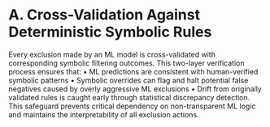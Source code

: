 # A. Cross-Validation Against Deterministic Symbolic Rules

Every exclusion made by an ML model is cross-validated with corresponding symbolic filtering outcomes. This two-layer verification process ensures that:
• ML predictions are consistent with human-verified symbolic patterns
• Symbolic overrides can flag and halt potential false negatives caused by overly aggressive ML exclusions
• Drift from originally validated rules is caught early through statistical discrepancy detection. This safeguard prevents critical dependency on non-transparent ML logic and maintains the interpretability of all exclusion actions.

